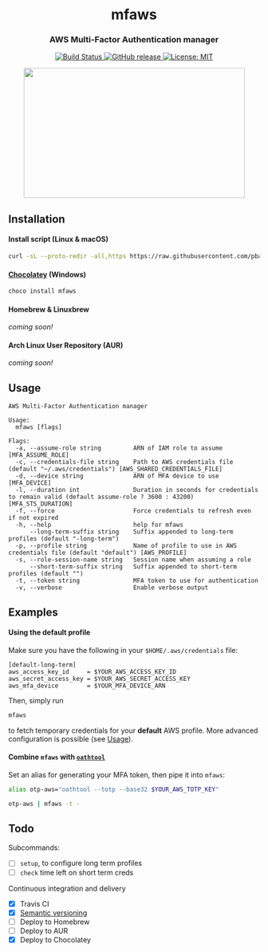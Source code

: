 <h1 align="center" style="border-bottom: none;">mfaws</h1>
<h3 align="center">AWS Multi-Factor Authentication manager</h3>

<p align="center">
  <a href="https://travis-ci.org/pbar1/mfaws">
    <img alt="Build Status" src="https://travis-ci.org/pbar1/mfaws.svg?branch=master">
  </a>
  <a href="https://github.com/pbar1/mfaws/releases/latest">
    <img alt="GitHub release" src="https://img.shields.io/github/release/pbar1/mfaws.svg">
  </a>
  <a href="https://opensource.org/licenses/MIT">
    <img alt="License: MIT" src="https://img.shields.io/badge/License-MIT-yellow.svg">
  </a>
</p>

<p align="center">
  <a href="https://asciinema.org/a/194262" target="_blank">
    <img width="443" height="261" src="https://asciinema.org/a/194262.png"/>
  </a>
</p>

<!-- installation -->
## Installation

#### Install script (Linux & macOS)
```sh
curl -sL --proto-redir -all,https https://raw.githubusercontent.com/pbar1/mfaws/master/install.sh | sh
```

#### [Chocolatey][4] (Windows)
```powershell
choco install mfaws
```

#### Homebrew & Linuxbrew
_coming soon!_

#### Arch Linux User Repository (AUR)
_coming soon!_

<!-- installationstop -->

<!-- usage -->
## Usage
```
AWS Multi-Factor Authentication manager

Usage:
  mfaws [flags]

Flags:
  -a, --assume-role string         ARN of IAM role to assume [MFA_ASSUME_ROLE]
  -c, --credentials-file string    Path to AWS credentials file (default "~/.aws/credentials") [AWS_SHARED_CREDENTIALS_FILE]
  -d, --device string              ARN of MFA device to use [MFA_DEVICE]
  -l, --duration int               Duration in seconds for credentials to remain valid (default assume-role ? 3600 : 43200) [MFA_STS_DURATION]
  -f, --force                      Force credentials to refresh even if not expired
  -h, --help                       help for mfaws
      --long-term-suffix string    Suffix appended to long-term profiles (default "-long-term")
  -p, --profile string             Name of profile to use in AWS credentials file (default "default") [AWS_PROFILE]
  -s, --role-session-name string   Session name when assuming a role
      --short-term-suffix string   Suffix appended to short-term profiles (default "")
  -t, --token string               MFA token to use for authentication
  -v, --verbose                    Enable verbose output
```
<!-- usagestop -->

<!-- examples -->
## Examples

#### Using the default profile
Make sure you have the following in your `$HOME/.aws/credentials` file:
```
[default-long-term]
aws_access_key_id     = $YOUR_AWS_ACCESS_KEY_ID
aws_secret_access_key = $YOUR_AWS_SECRET_ACCESS_KEY
aws_mfa_device        = $YOUR_MFA_DEVICE_ARN
```

Then, simply run
```sh
mfaws
```
to fetch temporary credentials for your **default** AWS profile. More advanced configuration is possible (see [Usage](#usage)).

#### Combine `mfaws` with [`oathtool`][2]
Set an alias for generating your MFA token, then pipe it into `mfaws`:
```sh
alias otp-aws="oathtool --totp --base32 $YOUR_AWS_TOTP_KEY"

otp-aws | mfaws -t -
```
<!-- examplesstop -->

<!-- todo -->
## Todo
Subcommands:
- [ ] `setup`, to configure long term profiles
- [ ] `check` time left on short term creds

Continuous integration and delivery
- [x] Travis CI
- [x] [Semantic versioning][3]
- [ ] Deploy to Homebrew
- [ ] Deploy to AUR
- [x] Deploy to Chocolatey
<!-- todostop -->

[1]: https://github.com/pbar1/mfaws/releases
[2]: https://www.nongnu.org/oath-toolkit/
[3]: https://github.com/go-semantic-release/semantic-release
[4]: https://chocolatey.org/packages/mfaws
